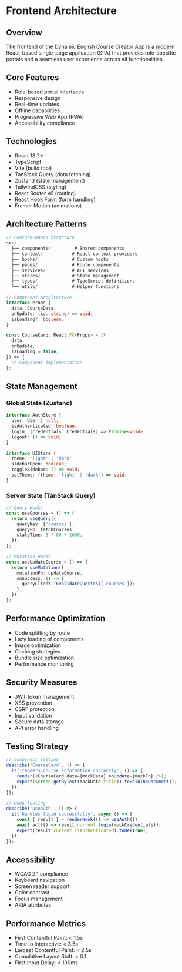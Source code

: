 # Frontend Architecture

## Overview
The frontend of the Dynamic English Course Creator App is a modern React-based single-page application (SPA) that provides role-specific portals and a seamless user experience across all functionalities.

## Core Features
- Role-based portal interfaces
- Responsive design
- Real-time updates
- Offline capabilities
- Progressive Web App (PWA)
- Accessibility compliance

## Technologies
- React 18.2+
- TypeScript
- Vite (build tool)
- TanStack Query (data fetching)
- Zustand (state management)
- TailwindCSS (styling)
- React Router v6 (routing)
- React Hook Form (form handling)
- Framer Motion (animations)

## Architecture Patterns
```typescript
// Feature-based Structure
src/
  ├── components/         # Shared components
  ├── context/           # React context providers
  ├── hooks/             # Custom hooks
  ├── pages/             # Route components
  ├── services/          # API services
  ├── stores/            # State management
  ├── types/             # TypeScript definitions
  └── utils/             # Helper functions

// Component Architecture
interface Props {
  data: CourseData;
  onUpdate: (id: string) => void;
  isLoading?: boolean;
}

const CourseCard: React.FC<Props> = ({
  data,
  onUpdate,
  isLoading = false,
}) => {
  // Component implementation
};
```

## State Management
### Global State (Zustand)
```typescript
interface AuthStore {
  user: User | null;
  isAuthenticated: boolean;
  login: (credentials: Credentials) => Promise<void>;
  logout: () => void;
}

interface UIStore {
  theme: 'light' | 'dark';
  sidebarOpen: boolean;
  toggleSidebar: () => void;
  setTheme: (theme: 'light' | 'dark') => void;
}
```

### Server State (TanStack Query)
```typescript
// Query Hooks
const useCourses = () => {
  return useQuery({
    queryKey: ['courses'],
    queryFn: fetchCourses,
    staleTime: 5 * 60 * 1000,
  });
};

// Mutation Hooks
const useUpdateCourse = () => {
  return useMutation({
    mutationFn: updateCourse,
    onSuccess: () => {
      queryClient.invalidateQueries(['courses']);
    },
  });
};
```

## Performance Optimization
- Code splitting by route
- Lazy loading of components
- Image optimization
- Caching strategies
- Bundle size optimization
- Performance monitoring

## Security Measures
- JWT token management
- XSS prevention
- CSRF protection
- Input validation
- Secure data storage
- API error handling

## Testing Strategy
```typescript
// Component Testing
describe('CourseCard', () => {
  it('renders course information correctly', () => {
    render(<CourseCard data={mockData} onUpdate={mockFn} />);
    expect(screen.getByText(mockData.title)).toBeInTheDocument();
  });
});

// Hook Testing
describe('useAuth', () => {
  it('handles login successfully', async () => {
    const { result } = renderHook(() => useAuth());
    await act(() => result.current.login(mockCredentials));
    expect(result.current.isAuthenticated).toBe(true);
  });
});
```

## Accessibility
- WCAG 2.1 compliance
- Keyboard navigation
- Screen reader support
- Color contrast
- Focus management
- ARIA attributes

## Performance Metrics
- First Contentful Paint: < 1.5s
- Time to Interactive: < 3.5s
- Largest Contentful Paint: < 2.5s
- Cumulative Layout Shift: < 0.1
- First Input Delay: < 100ms 